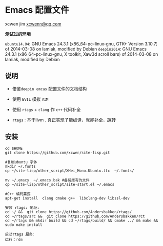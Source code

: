 # Emacs 配置文件

xcwen jim
xcwenn@qq.com

**测试过的环境**

`ubuntu14.04`: GNU Emacs 24.3.1 (x86_64-pc-linux-gnu, GTK+ Version 3.10.7) of 2014-03-08 on lamiak, modified by Debian
`deepin2014`: GNU Emacs 24.3.1 (x86_64-pc-linux-gnu, X toolkit, Xaw3d scroll bars) of 2014-03-08 on lamiak, modified by Debian



## 说明 

* 借鉴`deepin emcas` 配置文件的文档结构

* 使用 `EVIL` 模拟 `VIM` 

* 使用  `rtags` + `clang` 作 `c++` 代码补全

* `rtags` : 基于llvm . 真正实现了能编译，就能补全，跳转

## 安装 

```
cd $HOME 
git clone https://github.com/xcwen/site-lisp.git

#复制ubuntu 字体
mkdir ~/.fonts
cp ~/site-lisp/other_script/XHei_Mono.Ubuntu.ttc  ~/.fonts/

mv ~/.emacs  ~/.emacs.bak #备份原有的文件 
cp ~/site-lisp/other_script/site-start.el ~/.emacs

#C++ 编码需要
apt-get install  clang cmake g++  libclang-dev libssl-dev

安装 rtags: 地址:
cd ~/ &&  git clone https://github.com/Andersbakken/rtags/
cd ~/rtags/src &&  git clone https://github.com/Andersbakken/rct
cd ~/rtags && mkdir build && cd ~/rtags/build/ && cmake ../ && make && sudo make install 

启动rtags 服务:
运行：rdm 

```



